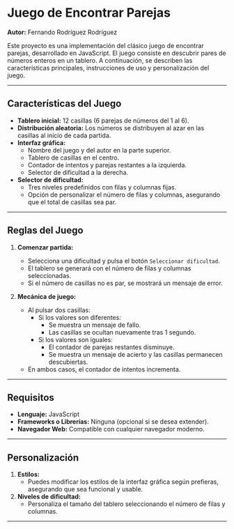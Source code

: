 # Juego de Encontrar Parejas

**Autor:** Fernando Rodríguez Rodríguez

Este proyecto es una implementación del clásico juego de encontrar parejas, desarrollado en JavaScript. El juego consiste en descubrir pares de números enteros en un tablero. A continuación, se describen las características principales, instrucciones de uso y personalización del juego.

---

## Características del Juego

- **Tablero inicial:** 12 casillas (6 parejas de números del 1 al 6).
- **Distribución aleatoria:** Los números se distribuyen al azar en las casillas al inicio de cada partida.
- **Interfaz gráfica:** 
  - Nombre del juego y del autor en la parte superior.
  - Tablero de casillas en el centro.
  - Contador de intentos y parejas restantes a la izquierda.
  - Selector de dificultad a la derecha.
- **Selector de dificultad:** 
  - Tres niveles predefinidos con filas y columnas fijas.
  - Opción de personalizar el número de filas y columnas, asegurando que el total de casillas sea par.

---

## Reglas del Juego

1. **Comenzar partida:**
   - Selecciona una dificultad y pulsa el botón `Seleccionar dificultad`.
   - El tablero se generará con el número de filas y columnas seleccionadas.
   - Si el número de casillas no es par, se mostrará un mensaje de error.

2. **Mecánica de juego:**
   - Al pulsar dos casillas:
     - Si los valores son diferentes:
       - Se muestra un mensaje de fallo.
       - Las casillas se ocultan nuevamente tras 1 segundo.
     - Si los valores son iguales:
       - El contador de parejas restantes disminuye.
       - Se muestra un mensaje de acierto y las casillas permanecen descubiertas.
   - En ambos casos, el contador de intentos incrementa.

---

## Requisitos

- **Lenguaje:** JavaScript
- **Frameworks o Librerías:** Ninguna (opcional si se desea extender).
- **Navegador Web:** Compatible con cualquier navegador moderno.

---

## Personalización

1. **Estilos:** 
   - Puedes modificar los estilos de la interfaz gráfica según prefieras, asegurando que sea funcional y usable.
2. **Niveles de dificultad:**
   - Personaliza el tamaño del tablero seleccionando el número de filas y columnas.

---
